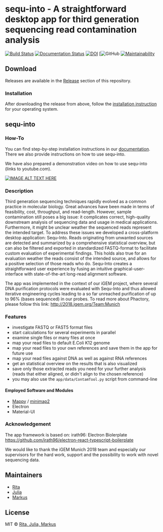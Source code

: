 # sequ-into - A straightforward desktop app for third generation sequencing read contamination analysis

[![Build Status](https://travis-ci.org/mjoppich/sequ-into.svg?branch=master)](https://travis-ci.org/mjoppich/sequ-into)
[![Documentation Status](https://readthedocs.org/projects/sequ-into/badge/?version=latest)](https://sequ-into.readthedocs.io/en/latest/?badge=latest)
[![DOI](https://zenodo.org/badge/153523835.svg)](https://zenodo.org/badge/latestdoi/153523835)
[![GitHub](https://img.shields.io/github/license/mashape/apistatus.svg)
[![Maintainability](https://api.codeclimate.com/v1/badges/ffad1b8d8c74ed402a38/maintainability)](https://codeclimate.com/github/mjoppich/sequ-into/maintainability)

## Download

Releases are available in the [Release](https://github.com/mjoppich/sequ-into/releases) section of this repository.

### Installation

After downloading the release from above, follow the [installation instruction](https://sequ-into.readthedocs.io/en/latest/install.html) for your operating system.


## sequ-into

### How-To

You can find step-by-step installation instructions in our [documentation](https://sequ-into.readthedocs.io/en/latest/install.html). There we also provide instructions on how to use sequ-into.

We have also prepared a demonstration video on how to use sequ-into (links to youtube.com).

[![IMAGE ALT TEXT HERE](https://img.youtube.com/vi/kJvXKR10pBE/0.jpg)](https://www.youtube.com/watch?v=kJvXKR10pBE)

### Description
Third generation sequencing techniques rapidly evolved as a common practice in molecular biology. Great advances have been made in terms of feasibility, cost, throughput, and read-length. However, sample contamination still poses a big issue: it complicates correct, high-quality downstream analysis of sequencing data and usage in medical applications. Furthermore, it might be unclear weather the sequenced reads represent the intended target. To address these issues we developed a cross-platform desktop application: Sequ-Into. Reads originating from unwanted sources are detected and summarized by a comprehensive statistical overview, but can also be filtered and exported in standardized FASTQ-format to facilitate custom evaluation of experimental findings. This holds also true for an evaluation weather the reads consist of the intended source, and allows for a positive selection of those reads who do. Sequ-Into creates a straightforward user experience by fusing an intuitive graphical-user-interface with state-of-the-art long-read alignment software.

The app was implemented in the context of our iGEM project, where several DNA purification protocols were evaluated with Sequ-Into and thus allowed iterative engineering cycles leading to a so far unreached purification of up to 96% (bases sequenced) in our probes. To read more about Phactory, please follow this link: http://2018.igem.org/Team:Munich



### Features
- investigate FASTQ or FAST5 format files
- start calculations for several experiments in parallel
- examine single files or many files at once
- map your read files to default E.Coli K12 genome
- map your read files to your own references and save them in the app for future use
- map your read files against DNA as well as against RNA references
- get an statistical overview on the results that is also visualized
- save only those extracted reads you need for your further analysis (reads that either aligned, or didn't align to the chosen reference)
- you may also use the `app/data/ContamTool.py` script from command-line

#### Employed Software and Modules
- [Mappy](https://pypi.org/project/mappy/) / [minimap2](https://github.com/lh3/minimap2)
- Electron
- Material-UI

### Acknowledgement
The app framework is based on:
irath96: Electron Biolerplate
https://github.com/irath96/electron-react-typescript-boilerplate

We would like to thank the iGEM Munich 2018 team and especially our supervisors for the hard work, support and the possibility to work with novel sequencing data.


## Maintainers

- [Rita](https://github.com/RitaOlenchuk)
- [Julia](https://github.com/wiesoauch)
- [Markus](https://github.com/mjoppich)



## License
MIT © [Rita, Julia, Markus](https://github.com/mjoppich/igem_munich_2018)
